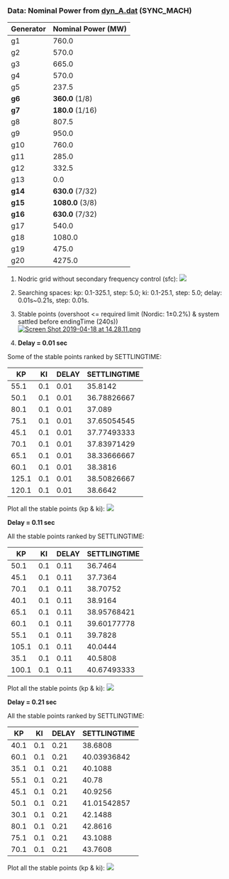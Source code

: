 ### Data: Nominal Power from [dyn_A.dat](https://github.com/realgjl/sfcNordic/blob/master/examples/dyn_A.dat) (SYNC_MACH)
| Generator | Nominal Power (MW)|
|-----------|-------------------|
| g1        | 760.0             |
| g2        | 570.0             |
| g3        | 665.0             |
| g4        | 570.0             |
| g5        | 237.5             |
| **g6**    | **360.0** (1/8)   |
| **g7**    | **180.0** (1/16)  |
| g8        | 807.5             |
| g9        | 950.0             |
| g10       | 760.0             |
| g11       | 285.0             |
| g12       | 332.5             |
| g13       | 0.0               |
| **g14**   | **630.0** (7/32)  |
| **g15**   | **1080.0** (3/8)  |
| **g16**   | **630.0** (7/32)  |
| g17       | 540.0             |
| g18       | 1080.0            |
| g19       | 475.0             |
| g20       | 4275.0            |


1. Nodric grid without secondary frequency control (sfc):
![](https://i.loli.net/2019/04/22/5cbcd2698e41f.png)

2. Searching spaces: kp: 0.1-325.1, step: 5.0; ki: 0.1-25.1, step: 5.0; delay: 0.01s~0.21s, step: 0.01s.

3. Stable points (overshoot <= required limit (Nordic: 1±0.2%) & system sattled before endingTime (240s))
[![Screen Shot 2019-04-18 at 14.28.11.png](https://i.loli.net/2019/04/18/5cb87fb03733d.png)](https://i.loli.net/2019/04/18/5cb87fb03733d.png)

4. **Delay = 0.01 sec**

Some of the stable points ranked by SETTLINGTIME:

| KP    | KI   | DELAY | SETTLINGTIME |
|-------|------|-------|--------------|
| 55.1  | 0.1  | 0.01  | 35.8142      |
| 50.1  | 0.1  | 0.01  | 36.78826667  |
| 80.1  | 0.1  | 0.01  | 37.089       |
| 75.1  | 0.1  | 0.01  | 37.65054545  |
| 45.1  | 0.1  | 0.01  | 37.77493333  |
| 70.1  | 0.1  | 0.01  | 37.83971429  |
| 65.1  | 0.1  | 0.01  | 38.33666667  |
| 60.1  | 0.1  | 0.01  | 38.3816      |
| 125.1 | 0.1  | 0.01  | 38.50826667  |
| 120.1 | 0.1  | 0.01  | 38.6642      |


Plot all the stable points (kp & ki):
![](https://i.loli.net/2019/04/24/5cbf498ba71bc.png)


**Delay = 0.11 sec**

All the stable points ranked by SETTLINGTIME:

| KP    | KI   | DELAY | SETTLINGTIME |
|-------|------|-------|--------------|
| 50.1  | 0.1  | 0.11  | 36.7464      |
| 45.1  | 0.1  | 0.11  | 37.7364      |
| 70.1  | 0.1  | 0.11  | 38.70752     |
| 40.1  | 0.1  | 0.11  | 38.9164      |
| 65.1  | 0.1  | 0.11  | 38.95768421  |
| 60.1  | 0.1  | 0.11  | 39.60177778  |
| 55.1  | 0.1  | 0.11  | 39.7828      |
| 105.1 | 0.1  | 0.11  | 40.0444      |
| 35.1  | 0.1  | 0.11  | 40.5808      |
| 100.1 | 0.1  | 0.11  | 40.67493333  |


Plot all the stable points (kp & ki):
![](https://i.loli.net/2019/04/24/5cbf4bf37d93b.png)

**Delay = 0.21 sec**

All the stable points ranked by SETTLINGTIME:

| KP    | KI  | DELAY | SETTLINGTIME |
|-------|-----|-------|--------------|
| 40.1  | 0.1 | 0.21  | 38.6808      |
| 60.1  | 0.1 | 0.21  | 40.03936842  |
| 35.1  | 0.1 | 0.21  | 40.1088      |
| 55.1  | 0.1 | 0.21  | 40.78        |
| 45.1  | 0.1 | 0.21  | 40.9256      |
| 50.1  | 0.1 | 0.21  | 41.01542857  |
| 30.1  | 0.1 | 0.21  | 42.1488      |
| 80.1  | 0.1 | 0.21  | 42.8616      |
| 75.1  | 0.1 | 0.21  | 43.1088      |
| 70.1  | 0.1 | 0.21  | 43.7608      |


Plot all the stable points (kp & ki):
![](https://i.loli.net/2019/04/24/5cbf4cb46b584.png)
